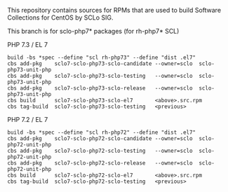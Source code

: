 This repository contains sources for RPMs that are used
to build Software Collections for CentOS by SCLo SIG.

This branch is for sclo-php7* packages (for rh-php7* SCL)


PHP 7.3 / EL 7

    build -bs *spec --define "scl rh-php73" --define "dist .el7"
    cbs add-pkg    sclo7-sclo-php73-sclo-candidate --owner=sclo  sclo-php73-unit-php
    cbs add-pkg    sclo7-sclo-php73-sclo-testing   --owner=sclo  sclo-php73-unit-php
    cbs add-pkg    sclo7-sclo-php73-sclo-release   --owner=sclo  sclo-php73-unit-php
    cbs build      sclo7-sclo-php73-sclo-el7       <above>.src.rpm
    cbs tag-build  sclo7-sclo-php73-sclo-testing   <previous>

PHP 7.2 / EL 7

    build -bs *spec --define "scl rh-php72" --define "dist .el7"
    cbs add-pkg    sclo7-sclo-php72-sclo-candidate --owner=sclo  sclo-php72-unit-php
    cbs add-pkg    sclo7-sclo-php72-sclo-testing   --owner=sclo  sclo-php72-unit-php
    cbs add-pkg    sclo7-sclo-php72-sclo-release   --owner=sclo  sclo-php72-unit-php
    cbs build      sclo7-sclo-php72-sclo-el7       <above>.src.rpm
    cbs tag-build  sclo7-sclo-php72-sclo-testing   <previous>

